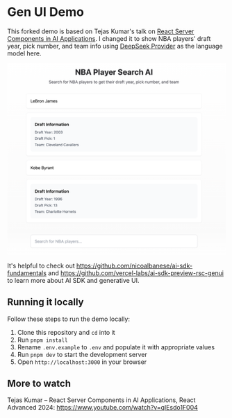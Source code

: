 # Gen UI Demo

This forked demo is based on Tejas Kumar's talk on [React Server Components in AI Applications](https://www.youtube.com/watch?v=fsAYMNl1Cj0). I changed it to show NBA players' draft year, pick number, and team info using [DeepSeek Provider](https://sdk.vercel.ai/providers/ai-sdk-providers/deepseek) as the language model here.

<img src="screenshot.png" alt="NBA Player Search AI interface" width="600" />

It's helpful to check out https://github.com/nicoalbanese/ai-sdk-fundamentals and https://github.com/vercel-labs/ai-sdk-preview-rsc-genui to learn more about AI SDK and generative UI.

## Running it locally

Follow these steps to run the demo locally:

1. Clone this repository and `cd` into it
2. Run `pnpm install`
3. Rename `.env.example` to `.env` and populate it with appropriate values
4. Run `pnpm dev` to start the development server
5. Open `http://localhost:3000` in your browser

## More to watch
Tejas Kumar – React Server Components in AI Applications, React Advanced 2024: https://www.youtube.com/watch?v=qlEsdo1F004
